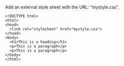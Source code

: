 Add an external style sheet with the URL: "mystyle.css".

    <!DOCTYPE html>
    <html>
    <head>
      <link rel="stylesheet" href="mystyle.css">
    </head>
    <body>
      <h1>This is a heading</h1>
      <p>This is a paragraph</p>
      <p>This is a paragraph</p>
    </body>
    </html>

